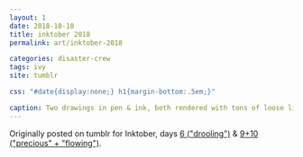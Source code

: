 ```yaml
---
layout: 1
date: 2018-10-10
title: inktober 2018
permalink: art/inktober-2018

categories: disaster-crew
tags: ivy
site: tumblr

css: "#date{display:none;} h1{margin-bottom:.5em;}"

caption: Two drawings in pen & ink, both rendered with tons of loose lines. The first is a headshot of an old dog that appears to be melting, on a similarly drippy background; the collar tag reads "Buddy." The second features a younger Ivy in the rain, cradling a melting canine skull; she looks furious.
---
```

Originally posted on tumblr for Inktober, days [6 ("drooling")](https://aflyleaf3.wordpress.com/2018/10/06/inktober-day-6-drooling-good-boy/) & [9+10 ("precious" + "flowing")](https://aflyleaf3.wordpress.com/2018/10/06/inktober-day-6-drooling-good-boy/).
